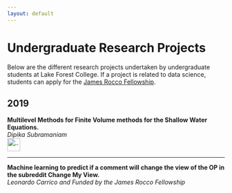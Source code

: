 ```yaml
---
layout: default
---
```


# Undergraduate Research Projects

Below are the different research projects undertaken by undergraduate students at Lake Forest College. If a project is related to data science, students can apply for the <a href="http://www.lakeforest.edu/academics/students/rocco-quantitative-research-fellowship/index.php">James Rocco Fellowship</a>.


## 2019

<div class="row">
  <div class="col-sm-11">
  <b> Multilevel Methods for Finite Volume methods for the Shallow Water Equations.</b><br>
  <i>Dipika Subramaniam</i>
  </div>
    <div class="col-sm-1"><img class="mx-auto d-block" src="https://github.com/amac-lfc/test/raw/master/github.png" width="30 px" alt="..."></div>
</div>
<hr>
<div class="row">
  <div class="col-sm-11">
  <b> Machine learning to predict if a comment will change the view of the OP in the subreddit Change My View. </b><br>
   <i>Leonardo Carrico and Funded by the James Rocco Fellowship</i>
  </div>
    <div class="col-sm-1"></div>
</div>

<!-- <ul class="list-group list-group-flush">
  <li class="list-group-item">  <p class="font-weight-bold"> Multilevel Methods for Finite Volume methods for the Shallow Water Equations.</p>
 <p class="font-italic">Dipika Subramaniam</p></li>
  <li class="list-group-item">  <p class="font-weight-bold"> Machine learning to predict if a comment will change the view of the OP in the subreddit Change My View. </p>
   <p class="font-italic">Leonardo Carrico and Funded by the James Rocco Fellowship</p></li>
  <li class="list-group-item justify-content-between align-items-center"> <p class="font-weight-bold"> Machine learning and statistical algorithms on the human genome to predict colorectal cancer.</p>
   <p class="font-italic">Fenn Napier and Funded by the James Rocco Fellowship</p>
   <div class="float-right"><img src="https://github.com/amac-lfc/test/raw/master/github.png" height="30" alt=""></div>
  <li class="list-group-item"> <p class="font-weight-bold"> Predicting the topics of a new year resolution tweet based on the  gender  of the person who made the tweet and the region where the tweet was made.</p>
   <p class="font-italic">Lauren Giurini</p></li>
  <li class="list-group-item"><p class="font-weight-bold">Statistical analysis on the intensity and rate of helmet contacts in college football.</p>
   <p class="font-italic">Emma Juettner</p></li>
</ul> -->

<!-- <br>
<div class="row">
  <div class="col-sm-1"><img class="mx-auto d-block" src="https://raw.githubusercontent.com/amac-lfc/test/master/assets/img/applied_math.png" width="40 px" alt="..."></div>
  <div class="col-sm-11">
  <p class="font-weight-bold"> Multilevel Methods for Finite Volume methods for the Shallow Water Equations.</p>
 <p class="font-italic">Dipika Subramaniam</p>
  </div>
</div>
<br>
<div class="row">
  <div class="col-sm-1"><img class="mx-auto d-block" src="https://raw.githubusercontent.com/amac-lfc/test/master/assets/img/data_science.png" width="40 px" alt="..."></div>
  <div class="col-sm-11">
  <p class="font-weight-bold"> Machine learning to predict if a comment will change the view of the OP in the subreddit Change My View. </p>
   <p class="font-italic">Leonardo Carrico and Funded by the James Rocco Fellowship</p>
  </div>
</div>
<br>
<div class="row">
  <div class="col-sm-1"><img class="mx-auto d-block" src="https://raw.githubusercontent.com/amac-lfc/test/master/assets/img/data_science.png" width="40 px" alt="..."></div>
  <div class="col-sm-11">
  <p class="font-weight-bold"> Machine learning and statistical algorithms on the human genome to predict colorectal cancer.</p>
   <p class="font-italic">Fenn Napier and Funded by the James Rocco Fellowship</p>
  </div>
</div>
<br>

<div class="row">
  <div class="col-sm-1"><img class="mx-auto d-block" src="https://raw.githubusercontent.com/amac-lfc/test/master/assets/img/stats.png" width="40 px" alt="..."></div>
  <div class="col-sm-11">
  <p class="font-weight-bold"> Predicting the topics of a new year resolution tweet based on the  gender  of the person who made the tweet and the region where the tweet was made.</p>
   <p class="font-italic">Lauren Giurini</p>
  </div>
</div>
<br> -->

<!-- <div class="row">
  <div class="col-sm-1"><img class="mx-auto d-block" src="https://raw.githubusercontent.com/amac-lfc/test/master/assets/img/stats.png" width="40 px" alt="..."></div>
  <div class="col-sm-11">
  <p class="font-weight-bold">Statistical analysis on the intensity and rate of helmet contacts in college football.</p>
   <p class="font-italic">Emma Juettner</p>
  </div>
</div> -->
